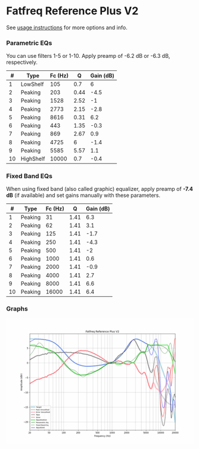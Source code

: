 # Fatfreq Reference Plus V2
See [usage instructions](https://github.com/jaakkopasanen/AutoEq#usage) for more options and info.

### Parametric EQs
You can use filters 1-5 or 1-10. Apply preamp of -6.2 dB or -6.3 dB, respectively.

|   # | Type      |   Fc (Hz) |    Q |   Gain (dB) |
|-----|-----------|-----------|------|-------------|
|   1 | LowShelf  |       105 | 0.7  |         6   |
|   2 | Peaking   |       203 | 0.44 |        -4.5 |
|   3 | Peaking   |      1528 | 2.52 |        -1   |
|   4 | Peaking   |      2773 | 2.15 |        -2.8 |
|   5 | Peaking   |      8616 | 0.31 |         6.2 |
|   6 | Peaking   |       443 | 1.35 |        -0.3 |
|   7 | Peaking   |       869 | 2.67 |         0.9 |
|   8 | Peaking   |      4725 | 6    |        -1.4 |
|   9 | Peaking   |      5585 | 5.57 |         1.1 |
|  10 | HighShelf |     10000 | 0.7  |        -0.4 |

### Fixed Band EQs
When using fixed band (also called graphic) equalizer, apply preamp of **-7.4 dB** (if available) and set gains manually with these parameters.

|   # | Type    |   Fc (Hz) |    Q |   Gain (dB) |
|-----|---------|-----------|------|-------------|
|   1 | Peaking |        31 | 1.41 |         6.3 |
|   2 | Peaking |        62 | 1.41 |         3.1 |
|   3 | Peaking |       125 | 1.41 |        -1.7 |
|   4 | Peaking |       250 | 1.41 |        -4.3 |
|   5 | Peaking |       500 | 1.41 |        -2   |
|   6 | Peaking |      1000 | 1.41 |         0.6 |
|   7 | Peaking |      2000 | 1.41 |        -0.9 |
|   8 | Peaking |      4000 | 1.41 |         2.7 |
|   9 | Peaking |      8000 | 1.41 |         6.6 |
|  10 | Peaking |     16000 | 1.41 |         6.4 |

### Graphs
![](./Fatfreq%20Reference%20Plus%20V2.png)

